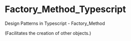 # Factory_Method_Typescript
Design Patterns in Typescript - Factory_Method

(Facilitates the creation of other objects.)
